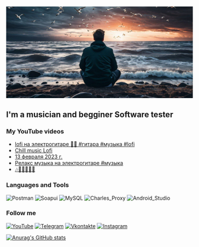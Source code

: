[![Header](https://github.com/sergeypashenko/sergeypashenko/blob/main/assets/photo_5249240692402806455_y.jpg)](https://www.youtube.com/@SergeyPashenko)

## I'm a musician and begginer Software tester

### My YouTube videos
<!-- YOUTUBE:START -->
- [lofi на электрогитаре 🎸😌 #гитара #музыка #lofi](https://www.youtube.com/shorts/zLluwabLClY)
- [Chill music Lofi](https://www.youtube.com/shorts/MM4qc-0QVe4)
- [13 февраля 2023 г.](https://www.youtube.com/shorts/YFIyBS2Bb6w)
- [Релакс музыка на электрогитаре #музыка](https://www.youtube.com/shorts/ggThxFQFlkw)
- [🎶💆🏻‍♂️🧘‍♂️](https://www.youtube.com/shorts/cYECDDjBqo0)
<!-- YOUTUBE:END -->

### Languages and Tools
![Postman](https://img.shields.io/badge/-Postman-090909?style=for-the-badge&logo=postman)
![Soapui](https://img.shields.io/badge/-Soapui-090909?style=for-the-badge&logo=soapui)
![MySQL](https://img.shields.io/badge/-MySQL-090909?style=for-the-badge&logo=mysql)
![Charles_Proxy](https://img.shields.io/badge/-Charles_Proxy-090909?style=for-the-badge&logo=charlesproxy)
![Android_Studio](https://img.shields.io/badge/-Android_Studio-090909?style=for-the-badge&logo=androidstudio)

### Follow me
[![YouTube](https://img.shields.io/badge/-YouTube-090909?style=for-the-badge&logo=YouTube&logoColor=FF0000)](https://www.youtube.com/@SergeyPashenko)
[![Telegram](https://img.shields.io/badge/-Telegram-090909?style=for-the-badge&logo=telegram&logoColor=27A0D9)](https://t.me/sergeypashenko)
[![Vkontakte](https://img.shields.io/badge/-Vkontakte-090909?style=for-the-badge&logo=Vk&logoColor=4F7DB3)](https://vk.com/sergey_pashenko)
[![Instagram](https://img.shields.io/badge/-Instagram-090909?style=for-the-badge&logo=instagram&logoColor=B4068E)](https://www.instagram.com/sergeypashenko1994?igsh=MWtsbmZxN2wzYmxodg==)

[![Anurag's GitHub stats](https://github-readme-stats.vercel.app/api?username=sergeypashenko&show_icons=true&theme=dark)](https://github.com/anuraghazra/github-readme-stats)
